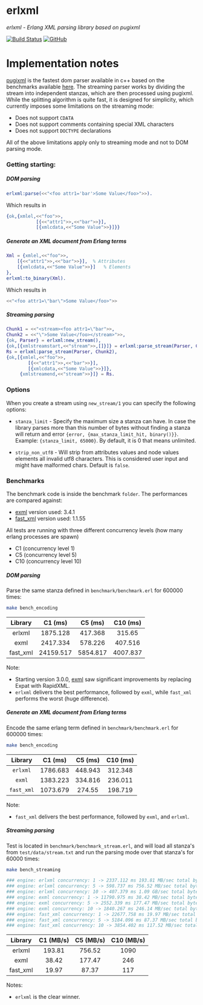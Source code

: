 # erlxml

*erlxml - Erlang XML parsing library based on pugixml*

[![Build Status](https://app.travis-ci.com/silviucpp/erlxml.svg?branch=master)](https://travis-ci.com/github/silviucpp/erlxml)
[![GitHub](https://img.shields.io/github/license/silviucpp/erlxml)](https://github.com/silviucpp/erlxml/blob/master/LICENSE)

# Implementation notes

[pugixml][1] is the fastest dom parser available in c++ based on the benchmarks available [here][2]. The streaming parser works by dividing the
stream into independent stanzas, which are then processed using pugixml. While the splitting algorithm is quite fast, it is designed for simplicity,
which currently imposes some limitations on the streaming mode:

- Does not support `CDATA`
- Does not support comments containing special XML characters
- Does not support `DOCTYPE` declarations

All of the above limitations apply only to streaming mode and not to DOM parsing mode. 

### Getting starting:

##### DOM parsing

```erlang
erlxml:parse(<<"<foo attr1='bar'>Some Value</foo>">>).
```

Which results in

```erlang
{ok,{xmlel,<<"foo">>,
           [{<<"attr1">>,<<"bar">>}],
           [{xmlcdata,<<"Some Value">>}]}}
```

##### Generate an XML document from Erlang terms

```erlang
Xml = {xmlel,<<"foo">>,
    [{<<"attr1">>,<<"bar">>}],  % Attributes
    [{xmlcdata,<<"Some Value">>}]   % Elements
},
erlxml:to_binary(Xml).
```

Which results in

```erlang
<<"<foo attr1=\"bar\">Some Value</foo>">>
```

##### Streaming parsing

```erlang
Chunk1 = <<"<stream><foo attr1=\"bar">>,
Chunk2 = <<"\">Some Value</foo></stream>">>,
{ok, Parser} = erlxml:new_stream(),
{ok,[{xmlstreamstart,<<"stream">>,[]}]} = erlxml:parse_stream(Parser, Chunk1),
Rs = erlxml:parse_stream(Parser, Chunk2),
{ok,[{xmlel,<<"foo">>,
        [{<<"attr1">>,<<"bar">>}],
        [{xmlcdata,<<"Some Value">>}]},
     {xmlstreamend,<<"stream">>}]} = Rs.
```

### Options 

When you create a stream using `new_stream/1` you can specify the following options:

- `stanza_limit` - Specify the maximum size a stanza can have. In case the library parses more than this number of bytes 
without finding a stanza will return and error `{error, {max_stanza_limit_hit, binary()}}`. Example: `{stanza_limit, 65000}`. By default, it is 0 that means unlimited.

- `strip_non_utf8` - Will strip from attributes values and node values elements all invalid utf8 characters. This is considered 
user input and might have malformed chars. Default is `false`.

### Benchmarks

The benchmark code is inside the benchmark `folder`. The performances are compared against:

- [exml][3] version used: 3.4.1
- [fast_xml][4] version used: 1.1.55

All tests are running with three different concurrency levels (how many erlang processes are spawn)

- C1 (concurrency level 1)
- C5 (concurrency level 5)
- C10 (concurrency level 10)

##### DOM parsing

Parse the same stanza defined in `benchmark/benchmark.erl` for 600000 times:

```sh
make bench_encoding
```

| Library    | C1 (ms)      |   C5 (ms) | C10 (ms)  |
|:----------:|:------------:|:---------:|:---------:|
| erlxml     |  1875.128    |  417.368  |  315.65   |
| exml       |  2417.334    |  578.226  |  407.516  |
| fast_xml   | 24159.517    | 5854.817  | 4007.837  |

Note: 

- Starting version 3.0.0, [exml][3] saw significant improvements by replacing Expat with RapidXML.
- `erlxml` delivers the best performance, followed by `exml`, while `fast_xml` performs the worst (huge difference).

##### Generate an XML document from Erlang terms

Encode the same erlang term defined in `benchmark/benchmark.erl` for 600000 times:

```sh
make bench_encoding
```

|   Library   |   C1 (ms)    | C5 (ms) | C10 (ms)  |
|:-----------:|:------------:|:-------:|:---------:|
|  `erlxml`   |   1786.683   | 448.943 |  312.348  |
|   `exml`    |   1383.223   | 334.816 |  236.011  |
| `fast_xml`  |   1073.679   | 274.55  |  198.719  |

Note:

- `fast_xml` delivers the best performance, followed by `exml`, and `erlxml`.

##### Streaming parsing

Test is located in `benchmark/benchmark_stream.erl`, and will load all stanza's from `test/data/stream.txt` and run the parsing mode over that stanza's for 60000 times:

```sh
make bench_streaming
```

```sh
### engine: erlxml concurrency: 1 -> 2337.112 ms 193.81 MB/sec total bytes processed: 452.96 MB
### engine: erlxml concurrency: 5 -> 598.737 ms 756.52 MB/sec total bytes processed: 452.96 MB
### engine: erlxml concurrency: 10 -> 407.379 ms 1.09 GB/sec total bytes processed: 452.96 MB
### engine: exml concurrency: 1 -> 11790.975 ms 38.42 MB/sec total bytes processed: 452.96 MB
### engine: exml concurrency: 5 -> 2552.339 ms 177.47 MB/sec total bytes processed: 452.96 MB
### engine: exml concurrency: 10 -> 1840.267 ms 246.14 MB/sec total bytes processed: 452.96 MB
### engine: fast_xml concurrency: 1 -> 22677.758 ms 19.97 MB/sec total bytes processed: 452.96 MB
### engine: fast_xml concurrency: 5 -> 5184.096 ms 87.37 MB/sec total bytes processed: 452.96 MB
### engine: fast_xml concurrency: 10 -> 3854.402 ms 117.52 MB/sec total bytes processed: 452.96 MB 
```

|   Library   | C1 (MB/s)      | C5 (MB/s) | C10 (MB/s) |
|:-----------:|:--------------:|:---------:|:----------:|
|   erlxml    | 193.81         |  756.52   |   1090     |
|    exml     |  38.42         |  177.47   |    246     |
| fast_xml    |  19.97         |   87.37   |    117     |

Notes:

- `erlxml` is the clear winner.

[1]:http://pugixml.org
[2]:http://pugixml.org/benchmark.html
[3]:https://github.com/esl/exml
[4]:https://github.com/processone/fast_xml
